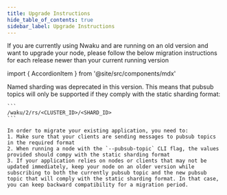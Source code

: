 ```yaml
---
title: Upgrade Instructions
hide_table_of_contents: true
sidebar_label: Upgrade Instructions
---
```


If you are currently using Nwaku and are running on an old version and want to upgrade your node, please follow the below migration instructions for each release newer than your current running version

import { AccordionItem } from '@site/src/components/mdx'

<AccordionItem title="v0.31.0">
	Named sharding was deprecated in this version. This means that pubsub topics will only be supported if they comply with the static sharding format:

    ```
    /waku/2/rs/<CLUSTER_ID>/<SHARD_ID>
    ```

    In order to migrate your existing application, you need to:
    1. Make sure that your clients are sending messages to pubsub topics in the required format
    2. When running a node with the `--pubsub-topic` CLI flag, the values provided should compy with the static sharding format
    3. If your application relies on nodes or clients that may not be updated immediately, keep your node on an older version while subscribing to both the currently pubsub topic and the new pubsub topic that will comply with the static sharding format. In that case, you can keep backward compatibility for a migration period.
</AccordionItem>